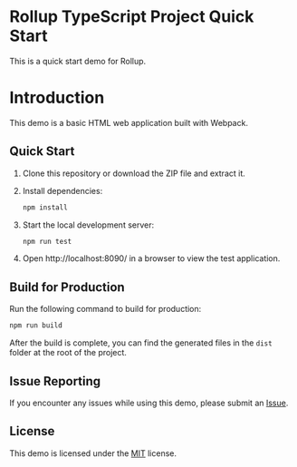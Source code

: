 # Rollup TypeScript Project Quick Start

This is a quick start demo for Rollup.

# Introduction

This demo is a basic HTML web application built with Webpack.

## Quick Start

1. Clone this repository or download the ZIP file and extract it.

2. Install dependencies:

   ```bash
   npm install
   ```

3. Start the local development server:

   ```bash
   npm run test
   ```

4. Open http://localhost:8090/ in a browser to view the test application.

## Build for Production

Run the following command to build for production:

```bash
npm run build
```

After the build is complete, you can find the generated files in the `dist` folder at the root of the project.

## Issue Reporting

If you encounter any issues while using this demo, please submit an [Issue](https://github.com/Krstar233/rollup-typescript-quick-start/issues).

## License

This demo is licensed under the [MIT](https://github.com/Krstar233/rollup-typescript-quick-start/blob/main/LICENSE) license.
